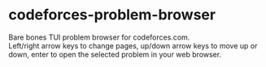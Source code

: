 # codeforces-problem-browser
Bare bones TUI problem browser for codeforces.com. \
Left/right arrow keys to change pages, up/down arrow keys to move up or down, enter to open the selected problem in your web browser.
